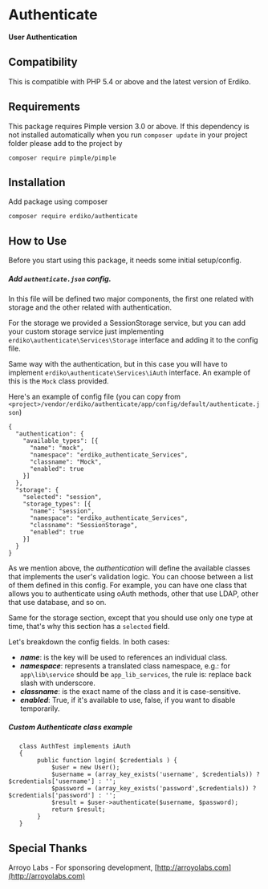# Authenticate

**User Authentication**


Compatibility
-------------
This is compatible with PHP 5.4 or above and the latest version of Erdiko.

Requirements
------------
This package requires Pimple version 3.0 or above.
If this dependency is not installed automatically when you run `composer update` in your project folder
please add to the project by

`composer require pimple/pimple`

Installation
------------
Add package using composer 

`composer require erdiko/authenticate`

How to Use
----------
Before you start using this package, it needs some initial setup/config.

##### Add `authenticate.json` config.

In this file will be defined two major components, the first one related with storage and the other related with 
authentication.

For the storage we provided a SessionStorage service, but you can add your custom storage service just implementing 
`erdiko\authenticate\Services\Storage` interface and adding it to the config file.

Same way with the authentication, but in this case you will have to implement `erdiko\authenticate\Services\iAuth` 
interface. An example of this is the `Mock` class provided.
  
Here's an example of config file 
(you can copy from `<project>/vendor/erdiko/authenticate/app/config/default/authenticate.json`)
  
``` 
{
  "authentication": {
    "available_types": [{
      "name": "mock",
      "namespace": "erdiko_authenticate_Services",
      "classname": "Mock",
      "enabled": true
    }]
  },
  "storage": {
    "selected": "session",
    "storage_types": [{
      "name": "session",
      "namespace": "erdiko_authenticate_Services",
      "classname": "SessionStorage",
      "enabled": true
    }]
  }
}
```  

As we mention above, the _authentication_ will define the available classes that 
implements the user's validation logic. You can choose between a list of them defined in this config. For example, you 
can have one class that allows you to authenticate using oAuth methods, other that use LDAP, other that use database, 
and so on. 

Same for the storage section, except that you should use only one type at time, that's why this section has a `selected`
field.
 
Let's breakdown the config fields. 
In both cases:
* _**name**_: is the key will be used to references an individual class.
* _**namespace**_: represents a translated class namespace, e.g.: for `app\lib\service` should be `app_lib_services`, 
the rule is: replace back slash with underscore.
* _**classname**_: is the exact name of the class and it is case-sensitive.
* _**enabled**_: True, if it's available to use, false, if you want to disable temporarily.

##### Custom Authenticate class example
```
   class AuthTest implements iAuth
   {
        public function login( $credentials ) {
            $user = new User();
            $username = (array_key_exists('username', $credentials)) ? $credentials['username'] : '';
            $password = (array_key_exists('password',$credentials)) ? $credentials['password'] : '';
            $result = $user->authenticate($username, $password);
            return $result;
        }
   }
```

Special Thanks
--------------

Arroyo Labs - For sponsoring development, [http://arroyolabs.com](http://arroyolabs.com)
